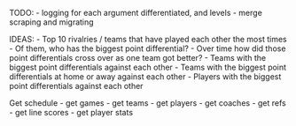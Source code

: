 TODO:
    - logging for each argument differentiated, and levels
    - merge scraping and migrating

IDEAS:
    - Top 10 rivalries / teams that have played each other the most times
    - Of them, who has the biggest point differential?
    - Over time how did those point differentials cross over as one team got better?
    - Teams with the biggest point differentials against each other
    - Teams with the biggest point differentials at home or away against each other
    - Players with the biggest point differentials against each other


Get schedule - get games - get teams - get players - get coaches - get
refs - get line scores - get player stats
